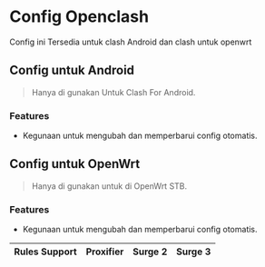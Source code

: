 # Config Openclash
Config ini Tersedia untuk clash Android dan clash untuk openwrt

## Config untuk Android
> Hanya di gunakan Untuk Clash For Android.

### Features
- Kegunaan untuk mengubah dan memperbarui config otomatis.

## Config untuk OpenWrt
> Hanya di gunakan untuk di OpenWrt STB.

### Features
- Kegunaan untuk mengubah dan memperbarui config otomatis.

| Rules Support | Proxifier | Surge 2 | Surge 3 |
| ------------------------- | ---------- | --- | --- |
